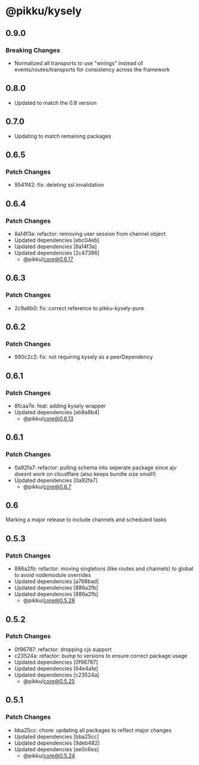 # @pikku/kysely

## 0.9.0

### Breaking Changes

- Normalized all transports to use "wirings" instead of events/routes/transports for consistency across the framework

## 0.8.0

- Updated to match the 0.8 version

## 0.7.0

- Updating to match remaining packages

## 0.6.5

### Patch Changes

- 9541f42: fix: deleting ssl invalidation

## 0.6.4

### Patch Changes

- 8a14f3a: refactor: removing user session from channel object
- Updated dependencies [ebc04eb]
- Updated dependencies [8a14f3a]
- Updated dependencies [2c47386]
  - @pikku/core@0.6.17

## 0.6.3

### Patch Changes

- 2c9a6b0: fix: correct reference to pikku-kysely-pure

## 0.6.2

### Patch Changes

- 990c2c2: fix: not requiring kysely as a peerDependency

## 0.6.1

### Patch Changes

- 8fcaa7e: feat: adding kysely wrapper
- Updated dependencies [eb8a8b4]
  - @pikku/core@0.6.13

## 0.6.1

### Patch Changes

- 0a92fa7: refactor: pulling schema into seperate package since ajv doesnt work on cloudflare (also keeps bundle size small!)
- Updated dependencies [0a92fa7]
  - @pikku/core@0.6.7

## 0.6

Marking a major release to include channels and scheduled tasks

## 0.5.3

### Patch Changes

- 886a2fb: refactor: moving singletons (like routes and channels) to global to avoid nodemodule overrides
- Updated dependencies [a768bad]
- Updated dependencies [886a2fb]
- Updated dependencies [886a2fb]
  - @pikku/core@0.5.28

## 0.5.2

### Patch Changes

- 0f96787: refactor: dropping cjs support
- c23524a: refactor: bump to versions to ensure correct package usage
- Updated dependencies [0f96787]
- Updated dependencies [64e4a1e]
- Updated dependencies [c23524a]
  - @pikku/core@0.5.25

## 0.5.1

### Patch Changes

- bba25cc: chore: updating all packages to reflect major changes
- Updated dependencies [bba25cc]
- Updated dependencies [9deb482]
- Updated dependencies [ee0c6ea]
  - @pikku/core@0.5.24
